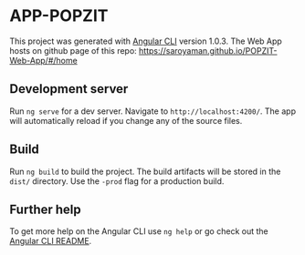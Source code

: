 # APP-POPZIT

This project was generated with [Angular CLI](https://github.com/angular/angular-cli) version 1.0.3.
The Web App hosts on github page of this repo: https://saroyaman.github.io/POPZIT-Web-App/#/home

## Development server

Run `ng serve` for a dev server. Navigate to `http://localhost:4200/`. The app will automatically reload if you change any of the source files.


## Build

Run `ng build` to build the project. The build artifacts will be stored in the `dist/` directory. Use the `-prod` flag for a production build.

## Further help

To get more help on the Angular CLI use `ng help` or go check out the [Angular CLI README](https://github.com/angular/angular-cli/blob/master/README.md).
